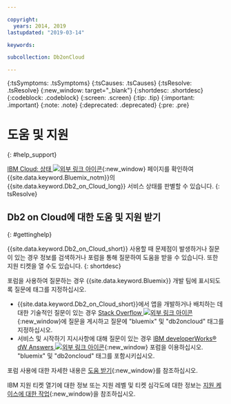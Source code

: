 ```yaml
---

copyright:
  years: 2014, 2019
lastupdated: "2019-03-14"

keywords: 

subcollection: Db2onCloud

---
```


<!-- Attribute definitions --> 
{:tsSymptoms: .tsSymptoms} 
{:tsCauses: .tsCauses} 
{:tsResolve: .tsResolve} 
{:new_window: target="_blank"}
{:shortdesc: .shortdesc}
{:codeblock: .codeblock}
{:screen: .screen}
{:tip: .tip}
{:important: .important}
{:note: .note}
{:deprecated: .deprecated}
{:pre: .pre}

# 도움 및 지원
{: #help_support}

[IBM Cloud: 상태 ![외부 링크 아이콘](../../icons/launch-glyph.svg "외부 링크 아이콘")](https://cloud.ibm.com/status?selected=status){:new_window} 페이지를 확인하여 {{site.data.keyword.Bluemix_notm}}의 {{site.data.keyword.Db2_on_Cloud_long}} 서비스 상태를 판별할 수 있습니다.
{: tsResolve}

<!--* Status monitoring:
  * [All regions ![External link icon](../../icons/launch-glyph.svg "External link icon")](https://cloud.ibm.com/status?selected=status){:new_window} -->

## Db2 on Cloud에 대한 도움 및 지원 받기
{: #gettinghelp}

{{site.data.keyword.Db2_on_Cloud_short}} 사용할 때 문제점이 발생하거나 질문이 있는 경우 정보를 검색하거나 포럼을 통해 질문하여 도움을 받을 수 있습니다. 또한 지원 티켓을 열 수도 있습니다.
{: shortdesc}

포럼을 사용하여 질문하는 경우 {{site.data.keyword.Bluemix}} 개발 팀에 표시되도록 질문에 태그를 지정하십시오.

* {{site.data.keyword.Db2_on_Cloud_short}}에서 앱을 개발하거나 배치하는 데 대한 기술적인 질문이 있는 경우 [Stack Overflow ![외부 링크 아이콘](../../icons/launch-glyph.svg "외부 링크 아이콘")](https://stackoverflow.com/questions/ask/advice?){:new_window}에 질문을 게시하고 질문에 "bluemix" 및 "db2oncloud" 태그를 지정하십시오.
* 서비스 및 시작하기 지시사항에 대해 질문이 있는 경우 [IBM developerWorks® dW Answers ![외부 링크 아이콘](../../icons/launch-glyph.svg "외부 링크 아이콘")](https://developer.ibm.com/answers/questions/ask/?smartspace=bluemix){:new_window} 포럼을 이용하십시오. "bluemix" 및 "db2oncloud" 태그를 포함시키십시오.

포럼 사용에 대한 자세한 내용은 [도움 받기](/docs/get-support?topic=get-support-getting-customer-support#using-avatar){:new_window}를 참조하십시오.

IBM 지원 티켓 열기에 대한 정보 또는 지원 레벨 및 티켓 심각도에 대한 정보는 [지원 케이스에 대한 작업](/docs/get-support?topic=get-support-open-case#open-case){:new_window}을 참조하십시오. 




